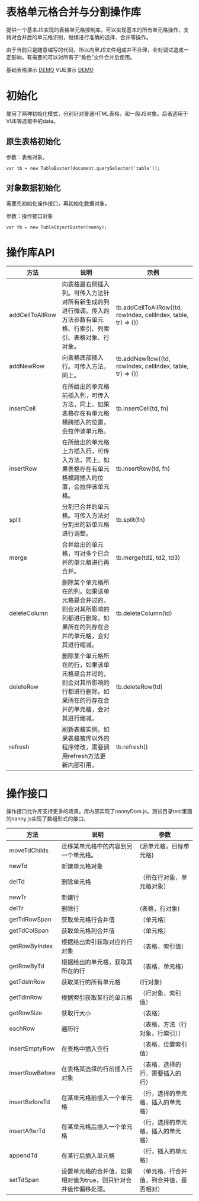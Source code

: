 # 表格单元格合并与分割操作库
提供一个基本JS实现的表格单元格控制库，可以实现基本的所有单元格操作，支持对合并后的单元格识别，继续进行准确的选择、合并等操作。


由于当前只是随意编写的代码，所以内里JS文件组成并不合理，会对调试造成一定影响，有需要的可以对所有子“角色”文件合并后使用。



基础表格演示 [DEMO](https://counterm.github.io/tableButcher/demo/panel.html)
VUE演示 [DEMO](https://counterm.github.io/tableButcher/demo/vue.html)


# 初始化

使用了两种初始化模式，分别针对普通HTML表格，和一般JS对象。后者适用于VUE等选框中的data。

## 原生表格初始化

参数：表格对象。

```
var tb = new TableBuster(document.querySelector('table'));
```

## 对象数据初始化

需要先初始化操作接口，再初始化数据对象。

参数：操作接口对象
```
var tb = new TableObjectBuster(nanny);
```



# 操作库API

|方法|说明|示例|
|---|---|---|
|addCellToAllRow|向表格最右侧插入列。可传入方法针对所有新生成的列进行微调。传入的方法参数有单元格、行索引、列索引、表格对象、行对象。|tb.addCellToAllRow((td, rowIndex, cellIndex, table, tr) => {})|
|addNewRow|向表格底部插入行。可传入方法，同上。|tb.addNewRow((td, rowIndex, cellIndex, table, tr) => {})|
|insertCell|在所给出的单元格前插入列，可传入方法，同上。如果表格存在有单元格横跨插入的位置，会拉伸该单元格。|tb.insertCell(td, fn)|
|insertRow|在所给出的单元格上方插入行，可传入方法，同上。如果表格存在有单元格横跨插入的位置，会拉伸该单元格。|tb.insertRow(td, fn)|
|split|分割已合并的单元格。可传入方法对分割出的新单元格进行调整。|tb.split(fn)|
|merge|合并给出的单元格，可对多个已合并的单元格进行再合并。|tb.merge(td1, td2, td3)|
|deleteColumn|删除某个单元格所在的列。如果该单元格是合并过的，则会对其所影响的列都进行删除。如果所在的列存在合并的单元格，会对其进行缩减。|tb.deleteColumn(td)|
|deleteRow|删除某个单元格所在的行，如果该单元格是合并过的，则会对其所影响的行都进行删除。如果所在的行存在合并的单元格，会对其进行缩减。|tb.deleteRow(td)|
|refresh|刷新表格实例，如果表格被库以外的程序修改，需要调用refresh方法更新内部引用。|tb.refresh()|


# 操作接口
操作接口允许库支持更多的场景。库内部实现了nannyDom.js。测试目录test里面的nanny.js实现了数组形式的接口。

|方法|说明|参数|
|---|---|---|
|moveTdChilds|迁移某单元格中的内容到另一个单元格。|(源单元格，目标单元格)|
|newTd|新建单元格对象||
|delTd|删除单元格|（所在行对象，单元格对象）
|newTr|新建行||
|delTr|删除行|(表格，行对象)|
|getTdRowSpan|获取单元格行合并值|（单元格）|
|getTdColSpan|获取单元格列合并值|（单元格）|
|getRowByIndex|根据给出索引获取对应的行对象|（表格，索引值）|
|getRowByTd|根据给出的单元格，获取其所在的行|（表格，单元格）|
|getTdsInRow|获取某行的所有单元格|(行对象)|
|getTdInRow|根据索引获取某行的单元格|（行对象，索引值）|
|getRowSize|获取行大小|（表格）|
|eachRow|遍历行|（表格，方法（行对象，行索引））|
|insertEmptyRow|在表格中插入空行|（表格，位置索引值）|
|insertRowBefore|在表格某选择的行前插入行对象|（表格，选择的行，需要插入的行）|
|insertBeforeTd|在某单元格前插入一个单元格|（行，选择的单元格，插入的单元格）|
|insertAfterTd|在某单元格后插入一个单元格|（行，选择的单元格，插入的单元格）|
|appendTd|在某行后插入单元格|（行，插入的单元格）|
|setTdSpan|设置单元格的合并值，如果相对值为true，则只针对合并值作偏移处理。|（单元格，行合并值，列合并值，是否相对）|
